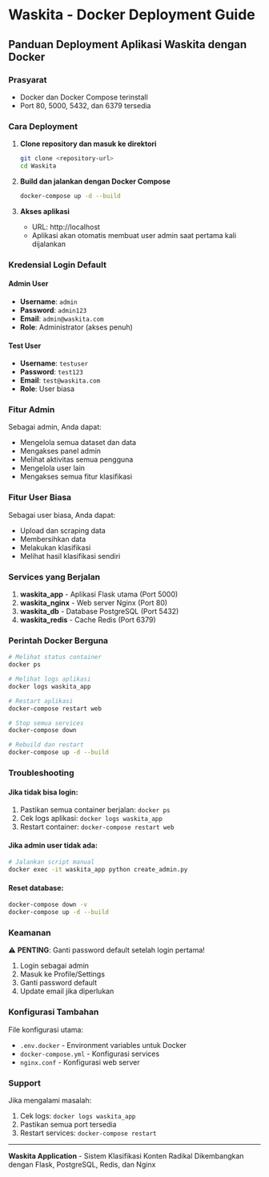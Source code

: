 # Waskita - Docker Deployment Guide

## Panduan Deployment Aplikasi Waskita dengan Docker

### Prasyarat
- Docker dan Docker Compose terinstall
- Port 80, 5000, 5432, dan 6379 tersedia

### Cara Deployment

1. **Clone repository dan masuk ke direktori**
   ```bash
   git clone <repository-url>
   cd Waskita
   ```

2. **Build dan jalankan dengan Docker Compose**
   ```bash
   docker-compose up -d --build
   ```

3. **Akses aplikasi**
   - URL: http://localhost
   - Aplikasi akan otomatis membuat user admin saat pertama kali dijalankan

### Kredensial Login Default

#### Admin User
- **Username**: `admin`
- **Password**: `admin123`
- **Email**: `admin@waskita.com`
- **Role**: Administrator (akses penuh)

#### Test User
- **Username**: `testuser`
- **Password**: `test123`
- **Email**: `test@waskita.com`
- **Role**: User biasa

### Fitur Admin
Sebagai admin, Anda dapat:
- Mengelola semua dataset dan data
- Mengakses panel admin
- Melihat aktivitas semua pengguna
- Mengelola user lain
- Mengakses semua fitur klasifikasi

### Fitur User Biasa
Sebagai user biasa, Anda dapat:
- Upload dan scraping data
- Membersihkan data
- Melakukan klasifikasi
- Melihat hasil klasifikasi sendiri

### Services yang Berjalan

1. **waskita_app** - Aplikasi Flask utama (Port 5000)
2. **waskita_nginx** - Web server Nginx (Port 80)
3. **waskita_db** - Database PostgreSQL (Port 5432)
4. **waskita_redis** - Cache Redis (Port 6379)

### Perintah Docker Berguna

```bash
# Melihat status container
docker ps

# Melihat logs aplikasi
docker logs waskita_app

# Restart aplikasi
docker-compose restart web

# Stop semua services
docker-compose down

# Rebuild dan restart
docker-compose up -d --build
```

### Troubleshooting

#### Jika tidak bisa login:
1. Pastikan semua container berjalan: `docker ps`
2. Cek logs aplikasi: `docker logs waskita_app`
3. Restart container: `docker-compose restart web`

#### Jika admin user tidak ada:
```bash
# Jalankan script manual
docker exec -it waskita_app python create_admin.py
```

#### Reset database:
```bash
docker-compose down -v
docker-compose up -d --build
```

### Keamanan

⚠️ **PENTING**: Ganti password default setelah login pertama!

1. Login sebagai admin
2. Masuk ke Profile/Settings
3. Ganti password default
4. Update email jika diperlukan

### Konfigurasi Tambahan

File konfigurasi utama:
- `.env.docker` - Environment variables untuk Docker
- `docker-compose.yml` - Konfigurasi services
- `nginx.conf` - Konfigurasi web server

### Support

Jika mengalami masalah:
1. Cek logs: `docker logs waskita_app`
2. Pastikan semua port tersedia
3. Restart services: `docker-compose restart`

---

**Waskita Application** - Sistem Klasifikasi Konten Radikal
Dikembangkan dengan Flask, PostgreSQL, Redis, dan Nginx